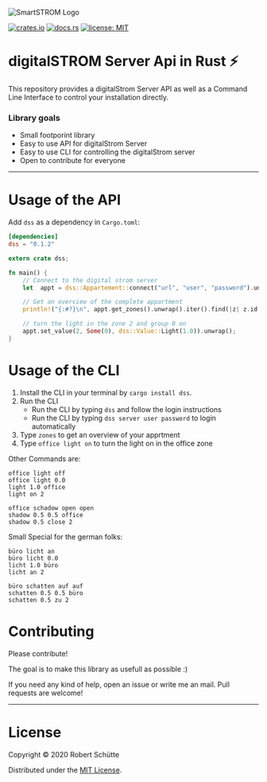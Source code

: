 ![SmartSTROM Logo](http://www.smartwire.ch/wp-content/uploads/2015/01/digitalstrom.jpg)

[![crates.io](https://img.shields.io/crates/v/dss.svg)](https://crates.io/crates/dss)
[![docs.rs](https://docs.rs/dss/badge.svg)](https://docs.rs/dss)
[![license: MIT](https://img.shields.io/github/license/Roba1993/DSS)](https://github.com/Roba1993/DSS)

# digitalSTROM Server Api in Rust ⚡
This repository provides a digitalStrom Server API as well as a Command Line Interface to control your installation directly.

### Library goals
* Small footporint library
* Easy to use API for digitalStrom Server
* Easy to use CLI for controlling the digitalStrom server
* Open to contribute for everyone

---

# Usage of the API
Add `dss` as a dependency in `Cargo.toml`:
```toml
[dependencies]
dss = "0.1.2"
```

```rust
extern crate dss;

fn main() {
    // Connect to the digital strom server
    let  appt = dss::Appartement::connect("url", "user", "password").unwrap();

    // Get an overview of the complete appartment
    println!("{:#?}\n", appt.get_zones().unwrap().iter().find(|z| z.id == zone));

    // turn the light in the zone 2 and group 0 on
    appt.set_value(2, Some(0), dss::Value::Light(1.0)).unwrap();
}
```

# Usage of the CLI
1. Install the CLI in your terminal by `cargo install dss`.
2. Run the CLI
    * Run the CLI by typing `dss` and follow the login instructions
    * Run the CLI by typing `dss server user password` to login automatically
3. Type `zones` to get an overview of your apprtment
4. Type `office light on` to turn the light on in the office zone

Other Commands are:
```
office light off
office light 0.0
light 1.0 office
light on 2

office schadow open open
shadow 0.5 0.5 office
shadow 0.5 close 2
```

Small Special for the german folks:
```
büro licht an
büro licht 0.0
licht 1.0 büro
licht an 2

büro schatten auf auf
schatten 0.5 0.5 büro
schatten 0.5 zu 2
```

# Contributing
Please contribute! 

The goal is to make this library as usefull as possible :)

If you need any kind of help, open an issue or write me an mail.
Pull requests are welcome!

---
# License
Copyright © 2020 Robert Schütte

Distributed under the [MIT License](LICENSE).